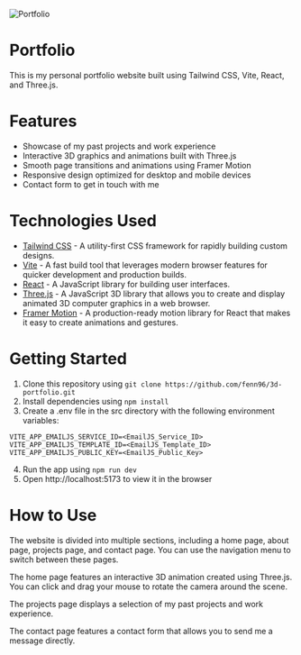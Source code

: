 ![Portfolio](https://i.imgur.com/3xhkkhc.gif)
# Portfolio
This is my personal portfolio website built using Tailwind CSS, Vite, React, and Three.js.

# Features
* Showcase of my past projects and work experience
* Interactive 3D graphics and animations built with Three.js
* Smooth page transitions and animations using Framer Motion
* Responsive design optimized for desktop and mobile devices
* Contact form to get in touch with me

# Technologies Used
* <ins>Tailwind CSS</ins> - A utility-first CSS framework for rapidly building custom designs.
* <ins>Vite</ins> - A fast build tool that leverages modern browser features for quicker development and production builds.
* <ins>React</ins> - A JavaScript library for building user interfaces.
* <ins>Three.js</ins> - A JavaScript 3D library that allows you to create and display animated 3D computer graphics in a web browser.
* <ins>Framer Motion</ins> - A production-ready motion library for React that makes it easy to create animations and gestures.

# Getting Started
1. Clone this repository using `git clone https://github.com/fenn96/3d-portfolio.git`
2. Install dependencies using `npm install`
3. Create a .env file in the src directory with the following environment variables:
```
VITE_APP_EMAILJS_SERVICE_ID=<EmailJS_Service_ID>
VITE_APP_EMAILJS_TEMPLATE_ID=<EmailJS_Template_ID>
VITE_APP_EMAILJS_PUBLIC_KEY=<EmailJS_Public_Key>
```
4. Run the app using `npm run dev`
5. Open http://localhost:5173 to view it in the browser

# How to Use
The website is divided into multiple sections, including a home page, about page, projects page, and contact page. You can use the navigation menu to switch between these pages.

The home page features an interactive 3D animation created using Three.js. You can click and drag your mouse to rotate the camera around the scene.

The projects page displays a selection of my past projects and work experience.

The contact page features a contact form that allows you to send me a message directly.
